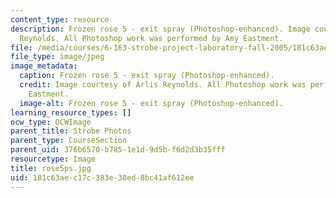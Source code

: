 ```yaml
---
content_type: resource
description: Frozen rose 5 - exit spray (Photoshop-enhanced). Image courtesy of Arlis
  Reynolds. All Photoshop work was performed by Amy Eastment.
file: /media/courses/6-163-strobe-project-laboratory-fall-2005/181c63aec17c383e38ed8bc41af612ee_rose5ps.jpg
file_type: image/jpeg
image_metadata:
  caption: Frozen rose 5 - exit spray (Photoshop-enhanced).
  credit: Image courtesy of Arlis Reynolds. All Photoshop work was performed by Amy
    Eastment.
  image-alt: Frozen rose 5 - exit spray (Photoshop-enhanced).
learning_resource_types: []
ocw_type: OCWImage
parent_title: Strobe Photos
parent_type: CourseSection
parent_uid: 376b6570-b785-1e1d-9d5b-f6d2d3b35fff
resourcetype: Image
title: rose5ps.jpg
uid: 181c63ae-c17c-383e-38ed-8bc41af612ee
---
```

